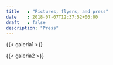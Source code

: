 ```yaml
---
title   : "Pictures, flyers, and press"
date    : 2018-07-07T12:37:52+06:00
draft   : false
description: "Press"
---
```


{{< galeria1 >}}

{{< galeria2 >}}
